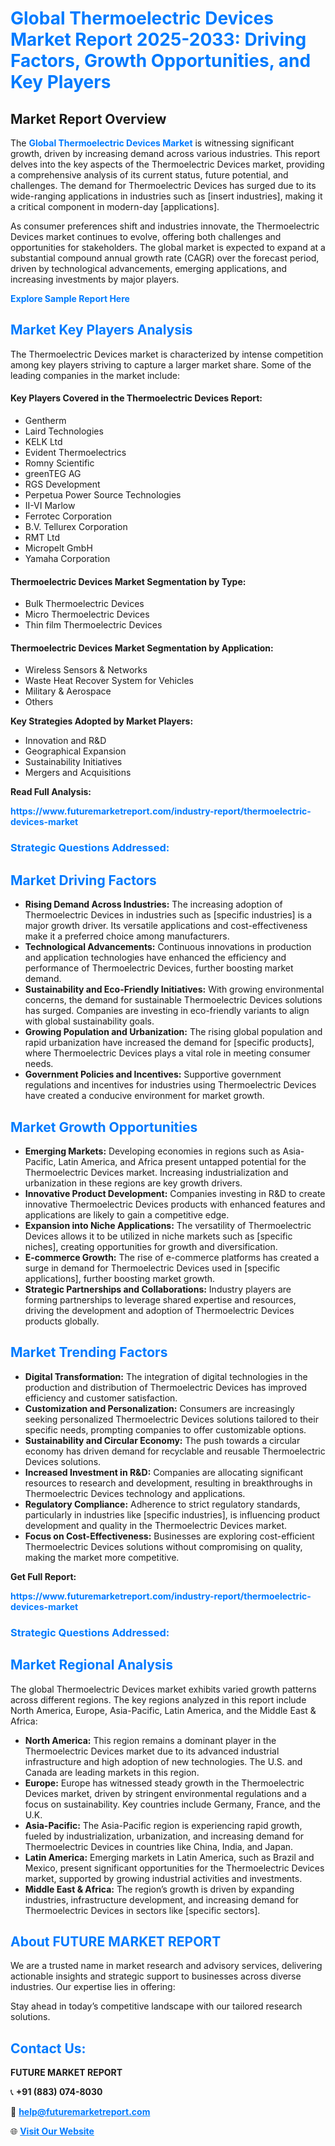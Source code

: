 <h1 style="color: #007BFF;">Global Thermoelectric Devices Market Report 2025-2033: Driving Factors, Growth Opportunities, and Key Players</h1>

<section id="overview">
<h2>Market Report Overview</h2>
<p>The <a href="https://www.futuremarketreport.com/industry-report/thermoelectric-devices-market" style="color: #007BFF; text-decoration: none;"><strong>Global Thermoelectric Devices Market</strong></a> is witnessing significant growth, driven by increasing demand across various industries. This report delves into the key aspects of the Thermoelectric Devices market, providing a comprehensive analysis of its current status, future potential, and challenges. The demand for Thermoelectric Devices has surged due to its wide-ranging applications in industries such as [insert industries], making it a critical component in modern-day [applications].</p>
<p>As consumer preferences shift and industries innovate, the Thermoelectric Devices market continues to evolve, offering both challenges and opportunities for stakeholders. The global market is expected to expand at a substantial compound annual growth rate (CAGR) over the forecast period, driven by technological advancements, emerging applications, and increasing investments by major players.</p>
</section>

<section id="overview">
<p><a href="https://www.futuremarketreport.com/request-sample/reportId=115731" style="color: #007BFF; text-decoration: none;"><strong>Explore Sample Report Here</strong></a></p>
</section>

<section id="key-players">
<h2 style="color: #007BFF;">Market Key Players Analysis</h2>
<p>The Thermoelectric Devices market is characterized by intense competition among key players striving to capture a larger market share. Some of the leading companies in the market include:</p>
<h4>Key Players Covered in the Thermoelectric Devices Report:</h4>
<ul><li>Gentherm</li><li>Laird Technologies</li><li>KELK Ltd</li><li>Evident Thermoelectrics</li><li>Romny Scientific</li><li>greenTEG AG</li><li>RGS Development</li><li>Perpetua Power Source Technologies</li><li>II-VI Marlow</li><li>Ferrotec Corporation</li><li>B.V. Tellurex Corporation</li><li>RMT Ltd</li><li>Micropelt GmbH</li><li>Yamaha Corporation</li></ul>
<h4>Thermoelectric Devices Market Segmentation by Type:</h4>
<ul><li>Bulk Thermoelectric Devices</li><li>Micro Thermoelectric Devices</li><li>Thin film Thermoelectric Devices</li></ul>

<h4>Thermoelectric Devices Market Segmentation by Application:</h4>
<ul><li>Wireless Sensors &amp; Networks</li><li>Waste Heat Recover System for Vehicles</li><li>Military &amp; Aerospace</li><li>Others</li></ul>
<p><strong>Key Strategies Adopted by Market Players:</strong></p>
<ul>
<li>Innovation and R&D</li>
<li>Geographical Expansion</li>
<li>Sustainability Initiatives</li>
<li>Mergers and Acquisitions</li>
</ul>
</section>

<section>
<p><strong>Read Full Analysis: </strong></p><a href="https://www.futuremarketreport.com/industry-report/thermoelectric-devices-market" style="color: #007BFF; text-decoration: none;"><strong>https://www.futuremarketreport.com/industry-report/thermoelectric-devices-market</strong></a>
<h3 style="color: #007BFF;">Strategic Questions Addressed:</h3>
</section>

<section id="driving-factors">
<h2 style="color: #007BFF;">Market Driving Factors</h2>
<ul>
<li><strong>Rising Demand Across Industries:</strong> The increasing adoption of Thermoelectric Devices in industries such as [specific industries] is a major growth driver. Its versatile applications and cost-effectiveness make it a preferred choice among manufacturers.</li>
<li><strong>Technological Advancements:</strong> Continuous innovations in production and application technologies have enhanced the efficiency and performance of Thermoelectric Devices, further boosting market demand.</li>
<li><strong>Sustainability and Eco-Friendly Initiatives:</strong> With growing environmental concerns, the demand for sustainable Thermoelectric Devices solutions has surged. Companies are investing in eco-friendly variants to align with global sustainability goals.</li>
<li><strong>Growing Population and Urbanization:</strong> The rising global population and rapid urbanization have increased the demand for [specific products], where Thermoelectric Devices plays a vital role in meeting consumer needs.</li>
<li><strong>Government Policies and Incentives:</strong> Supportive government regulations and incentives for industries using Thermoelectric Devices have created a conducive environment for market growth.</li>
</ul>
</section>

<section id="growth-opportunities">
<h2 style="color: #007BFF;">Market Growth Opportunities</h2>
<ul>
<li><strong>Emerging Markets:</strong> Developing economies in regions such as Asia-Pacific, Latin America, and Africa present untapped potential for the Thermoelectric Devices market. Increasing industrialization and urbanization in these regions are key growth drivers.</li>
<li><strong>Innovative Product Development:</strong> Companies investing in R&D to create innovative Thermoelectric Devices products with enhanced features and applications are likely to gain a competitive edge.</li>
<li><strong>Expansion into Niche Applications:</strong> The versatility of Thermoelectric Devices allows it to be utilized in niche markets such as [specific niches], creating opportunities for growth and diversification.</li>
<li><strong>E-commerce Growth:</strong> The rise of e-commerce platforms has created a surge in demand for Thermoelectric Devices used in [specific applications], further boosting market growth.</li>
<li><strong>Strategic Partnerships and Collaborations:</strong> Industry players are forming partnerships to leverage shared expertise and resources, driving the development and adoption of Thermoelectric Devices products globally.</li>
</ul>
</section>

<section id="trending-factors">
<h2 style="color: #007BFF;">Market Trending Factors</h2>
<ul>
<li><strong>Digital Transformation:</strong> The integration of digital technologies in the production and distribution of Thermoelectric Devices has improved efficiency and customer satisfaction.</li>
<li><strong>Customization and Personalization:</strong> Consumers are increasingly seeking personalized Thermoelectric Devices solutions tailored to their specific needs, prompting companies to offer customizable options.</li>
<li><strong>Sustainability and Circular Economy:</strong> The push towards a circular economy has driven demand for recyclable and reusable Thermoelectric Devices solutions.</li>
<li><strong>Increased Investment in R&D:</strong> Companies are allocating significant resources to research and development, resulting in breakthroughs in Thermoelectric Devices technology and applications.</li>
<li><strong>Regulatory Compliance:</strong> Adherence to strict regulatory standards, particularly in industries like [specific industries], is influencing product development and quality in the Thermoelectric Devices market.</li>
<li><strong>Focus on Cost-Effectiveness:</strong> Businesses are exploring cost-efficient Thermoelectric Devices solutions without compromising on quality, making the market more competitive.</li>
</ul>
</section>

<section>
<p><strong>Get Full Report: </strong></p><a href="https://www.futuremarketreport.com/industry-report/thermoelectric-devices-market" style="color: #007BFF; text-decoration: none;"><strong>https://www.futuremarketreport.com/industry-report/thermoelectric-devices-market</strong></a>
<h3 style="color: #007BFF;">Strategic Questions Addressed:</h3>
</section>


<section id="regional-analysis">
<h2 style="color: #007BFF;">Market Regional Analysis</h2>
<p>The global Thermoelectric Devices market exhibits varied growth patterns across different regions. The key regions analyzed in this report include North America, Europe, Asia-Pacific, Latin America, and the Middle East & Africa:</p>
<ul>
<li><strong>North America:</strong> This region remains a dominant player in the Thermoelectric Devices market due to its advanced industrial infrastructure and high adoption of new technologies. The U.S. and Canada are leading markets in this region.</li>
<li><strong>Europe:</strong> Europe has witnessed steady growth in the Thermoelectric Devices market, driven by stringent environmental regulations and a focus on sustainability. Key countries include Germany, France, and the U.K.</li>
<li><strong>Asia-Pacific:</strong> The Asia-Pacific region is experiencing rapid growth, fueled by industrialization, urbanization, and increasing demand for Thermoelectric Devices in countries like China, India, and Japan.</li>
<li><strong>Latin America:</strong> Emerging markets in Latin America, such as Brazil and Mexico, present significant opportunities for the Thermoelectric Devices market, supported by growing industrial activities and investments.</li>
<li><strong>Middle East & Africa:</strong> The region’s growth is driven by expanding industries, infrastructure development, and increasing demand for Thermoelectric Devices in sectors like [specific sectors].</li>
</ul>
</section>

<footer>
<h2 style="color: #007BFF;">About FUTURE MARKET REPORT</h2>
<p>We are a trusted name in market research and advisory services, delivering actionable insights and strategic support to businesses across diverse industries. Our expertise lies in offering:</p>

<p>Stay ahead in today’s competitive landscape with our tailored research solutions.</p>

<h2 style="color: #007BFF;">Contact Us:</h2>
<p><strong>FUTURE MARKET REPORT</strong></p>
<p>📞 <strong>+91 (883) 074-8030</strong></p>
<p>📧 <strong><a href="mailto:help@futuremarketreport.com" style="color: #007BFF;">help@futuremarketreport.com</a></strong></p>
<p>🌐 <strong><a href="https://www.futuremarketreport.com/" style="color: #007BFF;">Visit Our Website</a></strong></p>
</footer>